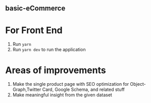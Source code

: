 ## basic-eCommerce

# For Front End

1. Run `yarn`
2. Run `yarn dev` to run the application

# Areas of improvements

1. Make the single product page with SEO optimization for Object-Graph,Twitter Card, Google Schema, and related stuff
2. Make meaningful insight from the given dataset
